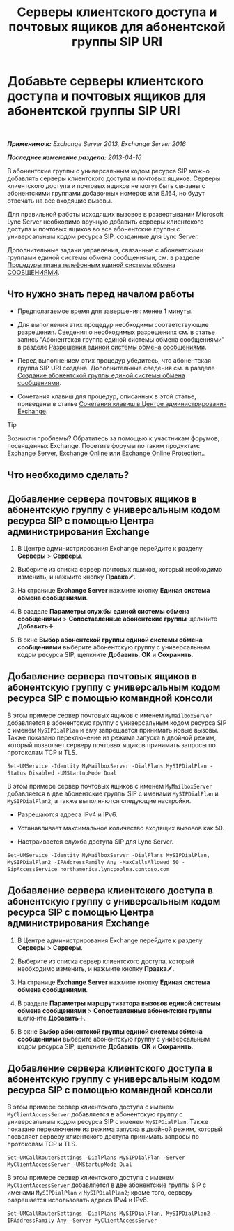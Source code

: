 ﻿---
title: 'Серверы клиентского доступа и почтовых ящиков для абонентской группы SIP URI'
TOCTitle: Добавьте серверы клиентского доступа и почтовых ящиков для абонентской группы SIP URI
ms:assetid: 17fed308-ff0d-4e61-b9f9-e6680b6eccaa
ms:mtpsurl: https://technet.microsoft.com/ru-ru/library/Aa996399(v=EXCHG.150)
ms:contentKeyID: 52061205
ms.date: 05/22/2018
mtps_version: v=EXCHG.150
ms.translationtype: MT
---

# Добавьте серверы клиентского доступа и почтовых ящиков для абонентской группы SIP URI

 

_**Применимо к:** Exchange Server 2013, Exchange Server 2016_

_**Последнее изменение раздела:** 2013-04-16_

В абонентские группы с универсальным кодом ресурса SIP можно добавлять серверы клиентского доступа и почтовых ящиков. Серверы клиентского доступа и почтовых ящиков не могут быть связаны с абонентскими группами добавочных номеров или E.164, но будут отвечать на все входящие вызовы.

Для правильной работы исходящих вызовов в развертывании Microsoft Lync Server необходимо вручную добавить серверы клиентского доступа и почтовых ящиков во все абонентские группы с универсальным кодом ресурса SIP, созданные для Lync Server.

Дополнительные задачи управления, связанные с абонентскими группами единой системы обмена сообщениями, см. в разделе [Процедуры плана телефонным единой системы обмена СООБЩЕНИЯМИ](um-dial-plan-procedures-exchange-2013-help.md).

## Что нужно знать перед началом работы

  - Предполагаемое время для завершения: менее 1 минуты.

  - Для выполнения этих процедур необходимы соответствующие разрешения. Сведения о необходимых разрешениях см. в статье запись "Абонентская группа единой системы обмена сообщениями" в разделе [Разрешения единой системы обмена сообщениями](unified-messaging-permissions-exchange-2013-help.md).

  - Перед выполнением этих процедур убедитесь, что абонентская группа SIP URI создана. Дополнительные сведения см. в разделе [Создание абонентской группы единой системы обмена сообщениями](https://docs.microsoft.com/ru-ru/exchange/voice-mail-unified-messaging/connect-voice-mail-system/create-um-dial-plan).

  - Сочетания клавиш для процедур, описанных в этой статье, приведены в статье [Сочетания клавиш в Центре администрирования Exchange](keyboard-shortcuts-in-the-exchange-admin-center-exchange-online-protection-help.md).

> [!TIP]  
> Возникли проблемы? Обратитесь за помощью к участникам форумов, посвященных Exchange. Посетите форумы по таким продуктам: <a href="https://go.microsoft.com/fwlink/p/?linkid=60612">Exchange Server</a>, <a href="https://go.microsoft.com/fwlink/p/?linkid=267542">Exchange Online</a> или <a href="https://go.microsoft.com/fwlink/p/?linkid=285351">Exchange Online Protection</a>..


## Что необходимо сделать?

## Добавление сервера почтовых ящиков в абонентскую группу с универсальным кодом ресурса SIP с помощью Центра администрирования Exchange

1.  В Центре администрирования Exchange перейдите к разделу **Серверы** \> **Серверы**.

2.  Выберите из списка сервер почтовых ящиков, который необходимо изменить, и нажмите кнопку **Правка**![Значок редактирования](images/Bb124582.6f53ccb2-1f13-4c02-bea0-30690e6ea71d(EXCHG.150).gif "Значок редактирования").

3.  На странице **Exchange Server** нажмите кнопку **Единая система обмена сообщениями**.

4.  В разделе **Параметры службы единой системы обмена сообщениями** \> **Сопоставленные абонентские группы** щелкните **Добавить**![Значок добавления](images/JJ218640.c1e75329-d6d7-4073-a27d-498590bbb558(EXCHG.150).gif "Значок добавления").

5.  В окне **Выбор абонентской группы единой системы обмена сообщениями** выберите абонентскую группу с универсальным кодом ресурса SIP, щелкните **Добавить**, **OK** и **Сохранить**.

## Добавление сервера почтовых ящиков в абонентскую группу с универсальным кодом ресурса SIP с помощью командной консоли

В этом примере сервер почтовых ящиков с именем `MyMailboxServer` добавляется в абонентскую группу с универсальным кодом ресурса SIP с именем `MySIPDialPlan` и ему запрещается принимать новые вызовы. Также показано переключение из режима запуска в двойной режим, который позволяет серверу почтовых ящиков принимать запросы по протоколам TCP и TLS.

    Set-UMService -Identity MyMailboxServer -DialPlans MySIPDialPlan -Status Disabled -UMStartupMode Dual

В этом примере сервер почтовых ящиков с именем `MyMailboxServer` добавляется в две абонентские группы SIP с именами `MySIPDialPlan` и `MySIPDialPlan2`, а также выполняются следующие настройки.

  - Разрешаются адреса IPv4 и IPv6.

  - Устанавливает максимальное количество входящих вызовов как 50.

  - Настраивается служба доступа SIP для Lync Server.

<!-- end list -->

    Set-UMService -Identity MyMailboxServer -DialPlans MySIPDialPlan, MySIPDialPlan2 -IPAddressFamily Any -MaxCallsAllowed 50 -SipAccessService northamerica.lyncpoolna.contoso.com

## Добавление сервера клиентского доступа в абонентскую группу с универсальным кодом ресурса SIP с помощью Центра администрирования Exchange

1.  В Центре администрирования Exchange перейдите к разделу **Серверы** \> **Серверы**.

2.  Выберите из списка сервер клиентского доступа, который необходимо изменить, и нажмите кнопку **Правка**![Значок редактирования](images/Bb124582.6f53ccb2-1f13-4c02-bea0-30690e6ea71d(EXCHG.150).gif "Значок редактирования").

3.  На странице **Exchange Server** нажмите кнопку **Единая система обмена сообщениями**.

4.  В разделе **Параметры маршрутизатора вызовов единой системы обмена сообщениями** \> **Сопоставленные абонентские группы** щелкните **Добавить**![Значок добавления](images/JJ218640.c1e75329-d6d7-4073-a27d-498590bbb558(EXCHG.150).gif "Значок добавления").

5.  В окне **Выбор абонентской группы единой системы обмена сообщениями** выберите абонентскую группу с универсальным кодом ресурса SIP, щелкните **Добавить**, **OK** и **Сохранить**.

## Добавление сервера клиентского доступа в абонентскую группу с универсальным кодом ресурса SIP с помощью командной консоли

В этом примере сервер клиентского доступа с именем `MyClientAccessServer` добавляется в абонентскую группу с универсальным кодом ресурса SIP с именем `MySIPDialPlan`. Также показано переключение из режима запуска в двойной режим, который позволяет серверу клиентского доступа принимать запросы по протоколам TCP и TLS.

    Set-UMCallRouterSettings -DialPlans MySIPDialPlan -Server MyClientAccessServer -UMStartupMode Dual

В этом примере сервер клиентского доступа с именем `MyClientAccessServer` добавляется в две абонентские группы SIP с именами `MySIPDialPlan` и `MySIPDialPlan2`; кроме того, серверу разрешается использовать адреса IPv4 и IPv6.

    Set-UMCallRouterSettings -DialPlans MySIPDialPlan, MySIPDialPlan2 -IPAddressFamily Any -Server MyClientAccessServer

